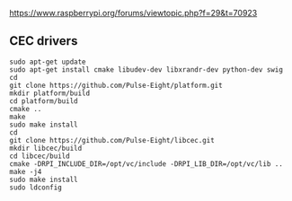 https://www.raspberrypi.org/forums/viewtopic.php?f=29&t=70923

## CEC drivers

```
sudo apt-get update
sudo apt-get install cmake libudev-dev libxrandr-dev python-dev swig
cd
git clone https://github.com/Pulse-Eight/platform.git
mkdir platform/build
cd platform/build
cmake ..
make
sudo make install
cd
git clone https://github.com/Pulse-Eight/libcec.git
mkdir libcec/build
cd libcec/build
cmake -DRPI_INCLUDE_DIR=/opt/vc/include -DRPI_LIB_DIR=/opt/vc/lib ..
make -j4
sudo make install
sudo ldconfig
```
